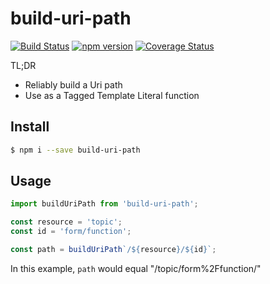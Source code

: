 # build-uri-path
[![Build Status](https://travis-ci.org/donavon/build-uri-path.svg?branch=master)](https://travis-ci.org/donavon/build-uri-path)
[![npm version](https://img.shields.io/npm/v/build-uri-path.svg)](https://www.npmjs.com/package/build-uri-path)
[![Coverage Status](https://coveralls.io/repos/github/donavon/build-uri-path/badge.svg?branch=master)](https://coveralls.io/github/donavon/build-uri-path?branch=master)

TL;DR

* Reliably build a Uri path
* Use as a Tagged Template Literal function

## Install
```bash
$ npm i --save build-uri-path
```

## Usage

```js
import buildUriPath from 'build-uri-path';

const resource = 'topic';
const id = 'form/function';

const path = buildUriPath`/${resource}/${id}`;
```

In this example, `path` would equal "/topic/form%2Ffunction/"

